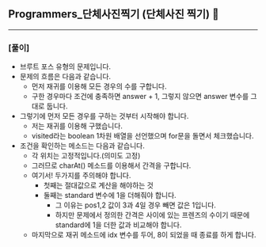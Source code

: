## Programmers_단체사진찍기 (단체사진 찍기) 🚀
___



### **[풀이]**

- 브루트 포스 유형의 문제입니다. 
- 문제의 흐름은 다음과 같습니다.
  - 먼저 재귀를 이용해 모든 경우의 수를 구합니다.
  - 구한 경우마다 조건에 충족하면 answer + 1, 그렇지 않으면 answer 변수를 그대로 둡니다.
- 그렇기에 먼저 모든 경우를 구하는 것부터 시작해야 합니다.
  - 저는 재귀를 이용해 구했습니다.
  - visited라는 boolean 1차원 배열을 선언했으며 for문을 돌면서 체크했습니다.
- 조건을 확인하는 메소드는 다음과 같습니다.
  - 각 위치는 고정적입니다.(의미도 고정)
  - 그러므로 charAt() 메소드를 이용해서 간격을 구합니다.
  - 여기서! 두가지를 주의해야 합니다.
    - 첫째는 절대값으로 계산을 해야하는 것
    - 둘째는 standard 변수에 1을 더해줘야 합니다.
      - 그 이유는 pos1,2 값이 3과 4일 경우 빼면 값은 1입니다.
      - 하지만 문제에서 정의한 간격은 사이에 있는 프렌즈의 수이기 때문에 standard에 1을 더한 값과 비교해야 합니다.
  - 마지막으로 재귀 메소드에 idx 변수를 두어, 8이 되었을 때 종료를 하게 합니다.
